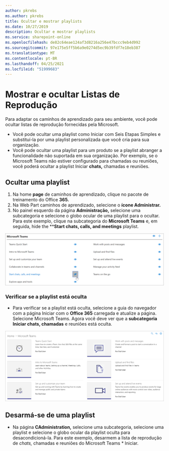 ```yaml
---
author: pkrebs
ms.author: pkrebs
title: Ocultar e mostrar playlists
ms.date: 10/27/2019
description: Ocultar e mostrar playlists
ms.service: sharepoint-online
ms.openlocfilehash: de82c64eae124af3d8216a256e47bccc9eb4d992
ms.sourcegitcommit: 97e175e5ff5b6a9e0274d5ec9b39fdf7e18eb387
ms.translationtype: MT
ms.contentlocale: pt-BR
ms.lasthandoff: 04/25/2021
ms.locfileid: "51999683"
---
```

# <a name="hide-and-show-playlists"></a>Mostrar e ocultar Listas de Reprodução

Para adaptar os caminhos de aprendizado para seu ambiente, você pode ocultar listas de reprodução fornecidas pela Microsoft. 

- Você pode ocultar uma playlist como Iniciar com Seis Etapas Simples e substituí-la por uma playlist personalizada que você cria para sua organização.
- Você pode ocultar uma playlist para um produto se a playlist abranger a funcionalidade não suportada em sua organização. Por exemplo, se o Microsoft Teams não estiver configurado para chamadas ou reuniões, você poderá ocultar a playlist Iniciar **chats,** chamadas e reuniões. 

## <a name="hide-a-playlist"></a>Ocultar uma playlist

1. Na home **page** de caminhos de aprendizado, clique no pacote de treinamento do Office **365.**
2. Na Web Part caminhos de aprendizado, selecione o **ícone Administrar.** 
3. No painel esquerdo da página **Administração,** selecione uma subcategoria e selecione o globo ocular de uma playlist para o ocultar. Para este exemplo, clique na subcategoria do **Microsoft Teams** e, em seguida, hide the ****Start chats, calls, and meetings** playlist.  

![cg-hideplaylist.png](media/cg-hideplaylist.png)

### <a name="verify-the-playlist-is-hidden"></a>Verificar se a playlist está oculta
- Para verificar se a playlist está oculta, selecione a guia do navegador com a página Iniciar com o **Office 365** carregada e atualize a página. Selecione Microsoft Teams. Agora você deve ver que a **subcategoria Iniciar chats, chamadas** e reuniões está oculta. 

![cg-hideplaylistrefresh.png](media/cg-hideplaylistrefresh.png)

## <a name="unhide-a-playlist"></a>Desarmá-se de uma playlist

- Na página **CAdministration,** selecione uma subcategoria, selecione uma playlist e selecione o globo ocular da playlist oculta para desacondicioná-la. Para este exemplo, desarmem a lista de reprodução de *_chats,_* chamadas e reuniões do Microsoft Teams * Iniciar.   

